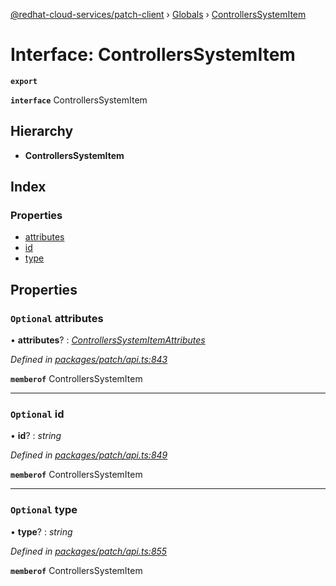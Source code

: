 [@redhat-cloud-services/patch-client](../README.md) › [Globals](../globals.md) › [ControllersSystemItem](controllerssystemitem.md)

# Interface: ControllersSystemItem

**`export`** 

**`interface`** ControllersSystemItem

## Hierarchy

* **ControllersSystemItem**

## Index

### Properties

* [attributes](controllerssystemitem.md#optional-attributes)
* [id](controllerssystemitem.md#optional-id)
* [type](controllerssystemitem.md#optional-type)

## Properties

### `Optional` attributes

• **attributes**? : *[ControllersSystemItemAttributes](controllerssystemitemattributes.md)*

*Defined in [packages/patch/api.ts:843](https://github.com/RedHatInsights/javascript-clients/blob/d9dc4c9/packages/patch/api.ts#L843)*

**`memberof`** ControllersSystemItem

___

### `Optional` id

• **id**? : *string*

*Defined in [packages/patch/api.ts:849](https://github.com/RedHatInsights/javascript-clients/blob/d9dc4c9/packages/patch/api.ts#L849)*

**`memberof`** ControllersSystemItem

___

### `Optional` type

• **type**? : *string*

*Defined in [packages/patch/api.ts:855](https://github.com/RedHatInsights/javascript-clients/blob/d9dc4c9/packages/patch/api.ts#L855)*

**`memberof`** ControllersSystemItem
